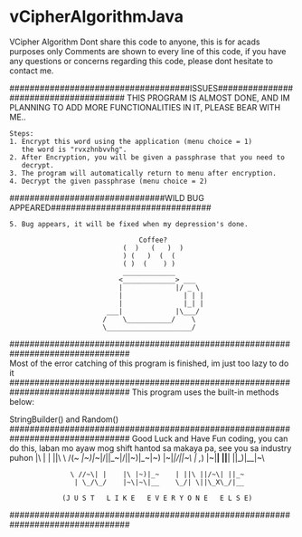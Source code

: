 # vCipherAlgorithmJava
VCipher Algorithm
Dont share this code to anyone, this is for acads purposes only
    Comments are shown to every line of this code, if you have any questions
     or concerns regarding this code, please dont hesitate to contact me.
        
####################################ISSUES######################################
    THIS PROGRAM IS ALMOST DONE, AND IM PLANNING TO ADD MORE FUNCTIONALITIES
                            IN IT, PLEASE BEAR WITH ME..

    Steps:
    1. Encrypt this word using the application (menu choice = 1) 
       the word is "rvxzhnbvvhg".
    2. After Encryption, you will be given a passphrase that you need to 
       decrypt.
    3. The program will automatically return to menu after encryption.
    4. Decrypt the given passphrase (menu choice = 2)

###############################WILD BUG APPEARED################################

    5. Bug appears, it will be fixed when my depression's done.

                                    Coffee?
                                (  )   (   )  )
                                ) (   )  (  (
                                ( )  (    ) )
                                _____________
                               <_____________> ___
                               |             |/ _ \
                               |               | | |
                               |               |_| |
                            ___|             |\___/
                           /    \___________/    \
                           \_____________________/        
################################################################################                
Most of the error catching of this program is finished, im just too lazy to do it
################################################################################
This program uses the built-in methods below:

StringBuilder() and Random()
################################################################################
Good Luck and Have Fun coding, you can do this, laban mo ayaw mog shift hantod
sa makaya pa, see you sa industry puhon
                |\ | |  ||\ \ /(_~     |~)|_~|\/||_~|\/||~)|_~|~)
                |~\|_|/\||~\ | ,_)     |~\|__|  ||__|  ||_)|__|~\

                   \ //~\| |    |\ |~)|_~    | ||\ ||/~\| ||_~
                    | \_/\_/    |~\|~\|__    \_/| \||\_X\_/|__

                 (J U S T   L I K E   E V E R Y O N E   E L S E)
 
################################################################################

